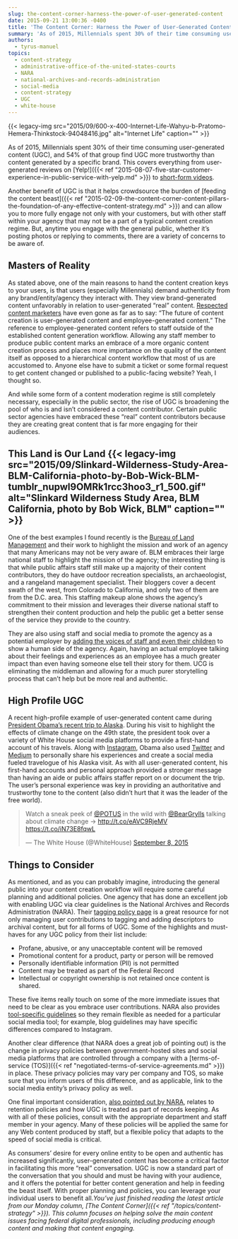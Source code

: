 ```yaml
---
slug: the-content-corner-harness-the-power-of-user-generated-content
date: 2015-09-21 13:00:36 -0400
title: 'The Content Corner: Harness the Power of User-Generated Content'
summary: 'As of 2015, Millennials spent 30% of their time consuming user-generated content (UGC), and 54% of that group find UGC more trustworthy than content generated by a specific brand. This covers everything from user-generated reviews on Yelp! to short-form videos. Another benefit of UGC is that it helps crowdsource the burden of feeding the content'
authors:
  - tyrus-manuel
topics:
  - content-strategy
  - administrative-office-of-the-united-states-courts
  - NARA
  - national-archives-and-records-administration
  - social-media
  - content-strategy
  - UGC
  - white-house
---
```


{{< legacy-img src="2015/09/600-x-400-Internet-Life-Wahyu-b-Pratomo-Hemera-Thinkstock-94048416.jpg" alt="Internet Life" caption="" >}} 

As of 2015, Millennials spent 30% of their time consuming user-generated content (UGC), and 54% of that group find UGC more trustworthy than content generated by a specific brand. This covers everything from user-generated reviews on [Yelp!]({{< ref "2015-08-07-five-star-customer-experience-in-public-service-with-yelp.md" >}}) to [short-form videos](http://theaudienceawards.com/realmontana).

Another benefit of UGC is that it helps crowdsource the burden of [feeding the content beast]({{< ref "2015-02-09-the-content-corner-content-pillars-the-foundation-of-any-effective-content-strategy.md" >}}) and can allow you to more fully engage not only with your customers, but with other staff within your agency that may not be a part of a typical content creation regime. But, anytime you engage with the general public, whether it&#8217;s posting photos or replying to comments, there are a variety of concerns to be aware of.

## Masters of Reality

As stated above, one of the main reasons to hand the content creation keys to your users, is that users (especially Millennials) demand authenticity from any brand/entity/agency they interact with. They view brand-generated content unfavorably in relation to user-generated &#8220;real&#8221; content. [Respected content marketers](http://contentmarketinginstitute.com/2015/09/content-users-search-customization/) have even gone as far as to say: &#8220;The future of content creation is user-generated content and employee-generated content.&#8221; The reference to employee-generated content refers to staff outside of the established content generation workflow. Allowing any staff member to produce public content marks an embrace of a more organic content creation process and places more importance on the quality of the content itself as opposed to a hierarchical content workflow that most of us are accustomed to. Anyone else have to submit a ticket or some formal request to get content changed or published to a public-facing website? Yeah, I thought so.

And while some form of a content moderation regime is still completely necessary, especially in the public sector, the rise of UGC is broadening the pool of who is and isn&#8217;t considered a content contributor. Certain public sector agencies have embraced these &#8220;real&#8221; content contributors because they are creating great content that is far more engaging for their audiences.

## This Land is Our Land {{< legacy-img src="2015/09/Slinkard-Wilderness-Study-Area-BLM-California-photo-by-Bob-Wick-BLM-tumblr\_nupwl9OMRk1rcc3hoo3\_r1_500.gif" alt="Slinkard Wilderness Study Area, BLM California, photo by Bob Wick, BLM" caption="" >}} 

One of the best examples I found recently is the [Bureau of Land Management](http://mypubliclands.tumblr.com/ourbloggers) and their work to highlight the mission and work of an agency that many Americans may not be very aware of. BLM embraces their large national staff to highlight the mission of the agency; the interesting thing is that while public affairs staff still make up a majority of their content contributors, they do have outdoor recreation specialists, an archaeologist, and a rangeland management specialist. Their bloggers cover a decent swath of the west, from Colorado to California, and only two of them are from the D.C. area. This staffing makeup alone shows the agency&#8217;s commitment to their mission and leverages their diverse national staff to strengthen their content production and help the public get a better sense of the service they provide to the country.

They are also using staff and social media to promote the agency as a potential employer by [adding the voices of staff and even their children](https://twitter.com/BLMNational/status/639836597874114561) to show a human side of the agency. Again, having an actual employee talking about their feelings and experiences as an employee has a much greater impact than even having someone else tell their story for them. UCG is eliminating the middleman and allowing for a much purer storytelling process that can&#8217;t help but be more real and authentic.

## High Profile UGC

A recent high-profile example of user-generated content came during [President Obama&#8217;s recent trip to Alaska](https://www.whitehouse.gov/2015-alaska-trip). During his visit to highlight the effects of climate change on the 49th state, the president took over a variety of White House social media platforms to provide a first-hand account of his travels. Along with [Instagram](https://instagram.com/whitehouse/), Obama also used [Twitter](https://twitter.com/whitehouse) and [Medium](https://medium.com/@PresidentObama) to personally share his experiences and create a social media fueled travelogue of his Alaska visit. As with all user-generated content, his first-hand accounts and personal approach provided a stronger message than having an aide or public affairs staffer report on or document the trip. The user&#8217;s personal experience was key in providing an authoritative and trustworthy tone to the content (also didn&#8217;t hurt that it was the leader of the free world).

<blockquote class="twitter-tweet" lang="en">
  <p lang="en">
    Watch a sneak peek of <a href="https://twitter.com/POTUS">@POTUS</a> in the wild with <a href="https://twitter.com/BearGrylls">@BearGrylls</a> talking about climate change → <a href="http://t.co/eAVC9RjeMV">http://t.co/eAVC9RjeMV</a> <a href="https://t.co/iN73E8fqwL">https://t.co/iN73E8fqwL</a>
  </p>
  
  <p>
    — The White House (@WhiteHouse) <a href="https://twitter.com/WhiteHouse/status/641318107739394048">September 8, 2015</a>
  </p>
</blockquote>

## Things to Consider

As mentioned, and as you can probably imagine, introducing the general public into your content creation workflow will require some careful planning and additional policies. One agency that has done an excellent job with enabling UGC via clear guidelines is the National Archives and Records Administration (NARA). Their [tagging policy page](http://www.archives.gov/social-media/policies/tagging-policy.html) is a great resource for not only managing user contributions to tagging and adding descriptors to archival content, but for all forms of UGC. Some of the highlights and must-haves for any UGC policy from their list include:

  * Profane, abusive, or any unacceptable content will be removed
  * Promotional content for a product, party or person will be removed
  * Personally identifiable information (PII) is not permitted
  * Content may be treated as part of the Federal Record
  * Intellectual or copyright ownership is not retained once content is shared.

These five items really touch on some of the more immediate issues that need to be clear as you embrace user contributions. NARA also provides [tool-specific guidelines](http://www.archives.gov/social-media/policies/) so they remain flexible as needed for a particular social media tool; for example, blog guidelines may have specific differences compared to Instagram.

Another clear difference (that NARA does a great job of pointing out) is the change in privacy policies between government-hosted sites and social media platforms that are controlled through a company with a [terms-of-service (TOS)]({{< ref "negotiated-terms-of-service-agreements.md" >}}) in place. These privacy policies may vary per company and TOS, so make sure that you inform users of this difference, and as applicable, link to the social media entity&#8217;s privacy policy as well.

One final important consideration, [also pointed out by NARA](http://www.archives.gov/records-mgmt/bulletins/2011/2011-02.html), relates to retention policies and how UGC is treated as part of records keeping. As with all of these policies, consult with the appropriate department and staff member in your agency. Many of these policies will be applied the same for any Web content produced by staff, but a flexible policy that adapts to the speed of social media is critical.

As consumers&#8217; desire for every online entity to be open and authentic has increased significantly, user-generated content has become a critical factor in facilitating this more &#8220;real&#8221; conversation. UGC is now a standard part of the conversation that you should and must be having with your audience, and it offers the potential for better content generation and help in feeding the beast itself. With proper planning and policies, you can leverage your individual users to benefit all._You’ve just finished reading the latest article from our Monday column, [The Content Corner]({{< ref "/topics/content-strategy" >}}). This column focuses on helping solve the main content issues facing federal digital professionals, including producing enough content and making that content engaging._